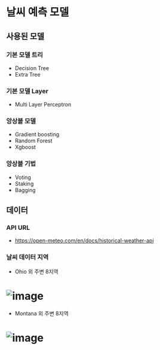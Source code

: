 # 날씨 예측 모델
## 사용된 모델
### 기본 모델 트리
  - Decision Tree
  - Extra Tree
### 기본 모델 Layer
  - Multi Layer Perceptron
### 앙상블 모델
  - Gradient boosting
  - Random Forest
  - Xgboost
### 앙상블 기법
  - Voting
  - Staking
  - Bagging

## 데이터
### API URL
- https://open-meteo.com/en/docs/historical-weather-api
### 날씨 데이터 지역
- Ohio 외 주변 8지역
# ![image](https://github.com/user-attachments/assets/93e4492a-6815-44f9-8d43-98bb2eee558d)
- Montana 외 주변 8지역
# ![image](https://github.com/user-attachments/assets/c7f8b2b7-eb76-4dd5-be7d-357544e77b8b)


